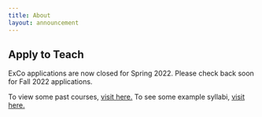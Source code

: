 ```yaml
---
title: About
layout: announcement
---
```

## Apply to Teach

ExCo applications are now closed for Spring 2022. Please check back soon for Fall 2022 applications. 




To view some past courses, <a href="/resources/oldcourses">visit here.</a> To see some example syllabi, <a href="/teach/syllabi">visit here.</a>
